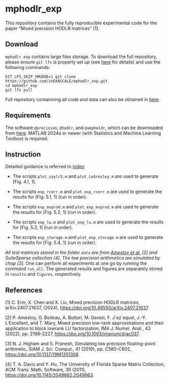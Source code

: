 # mphodlr_exp

This repository contains the fully reproducible experimental code for the paper “Mixed precision HODLR matrices” [1]. 


Download
------------
``mphodlr_exp`` contains large files storage. To download the full repository, please ensure ``git lfs`` is properly set up (see [here](https://git-lfs.com/) for details) and use the following commands:

```
GIT_LFS_SKIP_SMUDGE=1 git clone https://github.com/inEXASCALE/mphodlr_exp.git
cd mphodlr_exp
git lfs pull
```

Full repository containning all code and data can also be obtained in [here](https://zenodo.org/records/13335429). 



Requirements
------------

The software `@precision`, `@hodlr`, and `@ampholdr`, which can be downloaded from [here](https://github.com/chenxinye/mhodlr/tree/main/mhodlr).
MATLAB 2024a or newer (with Statistics and Machine Learning Toolbox) is required. 


Instruction
------------

Detailed guidance is referred to [index](https://raw.githubusercontent.com/inEXASCALE/mphodlr_exp/main/SMindex.html):

* The scripts ``plot_saylr3.m`` and ``plot_LeGresley.m`` are used to generate [Fig. 4.1, 1].

* The scripts ``exp_rcerr.m`` and ``plot_exp_rcerr.m`` are used to generate the results for [Fig. 5.1, 1] (run in order).

* The scripts ``exp_mvprod.m`` and ``plot_exp_mvprod.m`` are used to generate the results for [Fig. 5.2, 1] (run in order).

* The scripts ``exp_lu.m`` and ``plot_exp_lu.m`` are used to generate the results for [Fig. 5.3, 1] (run in order).

* The scripts ``exp_storage.m`` and ``plot_exp_storage.m`` are used to generate the results for [Fig. 5.4, 1] (run in order).


_All test matrices stored in the folder ``data`` are from [Amestoy et al.](https://gitlab.com/mgerest/mixedblr) [2] and SuiteSparse collection [4]. The low precision arithmetics are simulated by chop [3]._
One can perform all experiments at one go by running the command ``run_all``.
The generated results and figures are separately stored in ``results`` and ``figures``, respectively. 



References
------------


[1] C. Erin, X. Chen and X. Liu, Mixed precision HODLR matrices, arXiv:2407.21637, (2024), https://doi.org/10.48550/arXiv.2407.21637.

[2] P. Amestoy, O. Boiteau, A. Buttari, M. Gerest, F. J´ez´equel, J.-Y. L’Excellent, and
T. Mary, Mixed precision low-rank approximations and their application to block lowrank
LU factorization, IMA J. Numer. Anal., 43 (2022), pp. 2198–2227, https://doi.org/10.1093/imanum/drac037.

[3] N. J. Higham and S. Pranesh, Simulating low precision floating-point arithmetic, SIAM J. Sci. Comput., 41 (2019), pp. C585–C602, https://doi.org/10.1137/19M1251308.

[4] T. A. Davis and Y. Hu, The University of Florida Sparse Matrix Collection, ACM Trans. Math. Software, 38 (2011), https://doi.org/10.1145/2049662.2049663.
